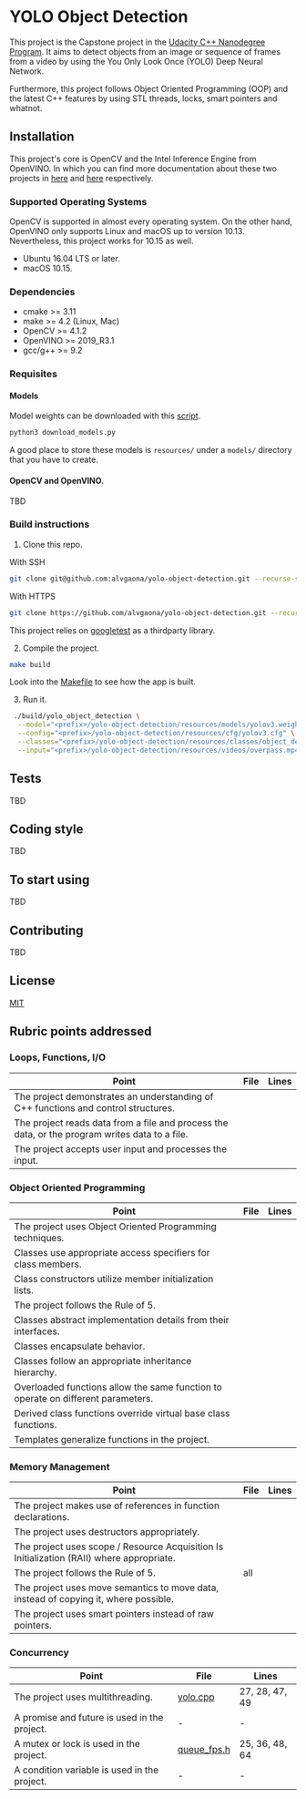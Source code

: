 # YOLO Object Detection

This project is the Capstone project in the [Udacity C++ Nanodegree Program](https://www.udacity.com/course/c-plus-plus-nanodegree--nd213).
It aims to detect objects from an image or sequence of frames from a video by using the You Only Look Once (YOLO) Deep Neural Network.

Furthermore, this project follows Object Oriented Programming (OOP) and the latest C++ features by using
STL threads, locks, smart pointers and whatnot.

## Installation

This project's core is OpenCV and the Intel Inference Engine from OpenVINO.
In which you can find more documentation about these two projects in [here](https://opencv.org/) and [here](https://software.intel.com/en-us/openvino-toolkit) respectively.

### Supported Operating Systems

OpenCV is supported in almost every operating system. On the other hand, OpenVINO only supports Linux and 
macOS up to version 10.13. Nevertheless, this project works for 10.15 as well.

- Ubuntu 16.04 LTS or later.
- macOS 10.15.

### Dependencies

- cmake >= 3.11
- make >= 4.2 (Linux, Mac)
- OpenCV >= 4.1.2
- OpenVINO >= 2019_R3.1
- gcc/g++ >= 9.2

### Requisites

#### Models

Model weights can be downloaded with this [script](https://github.com/opencv/opencv_extra/blob/master/testdata/dnn/download_models.py).

```bash
python3 download_models.py
```

A good place to store these models is `resources/` under a `models/` directory that you have to create.

#### OpenCV and OpenVINO.

TBD

### Build instructions

1. Clone this repo.

With SSH

```bash
git clone git@github.com:alvgaona/yolo-object-detection.git --recurse-submodules
```

With HTTPS

```bash
git clone https://github.com/alvgaona/yolo-object-detection.git --recurse-submodules
```

This project relies on [googletest](https://github.com/abseil/googletest.git) as a thirdparty library.

2. Compile the project.

```bash
make build
```

Look into the [Makefile](./Makefile) to see how the app is built.

3. Run it.

```bash
 ./build/yolo_object_detection \
  --model="<prefix>/yolo-object-detection/resources/models/yolov3.weights" \
  --config="<prefix>/yolo-object-detection/resources/cfg/yolov3.cfg" \
  --classes="<prefix>/yolo-object-detection/resources/classes/object_detection_classes_yolov3.txt" \
  --input="<prefix>/yolo-object-detection/resources/videos/overpass.mp4"
```

## Tests

TBD

## Coding style

TBD

## To start using

TBD

## Contributing

TBD

## License

[MIT](./LICENSE)

## Rubric points addressed

### Loops, Functions, I/O

| Point                                                                                          | File            | Lines          |
|------------------------------------------------------------------------------------------------|-----------------|----------------|
| The project demonstrates an understanding of C++ functions and control structures.             |                 |                |
| The project reads data from a file and process the data, or the program writes data to a file. |                 |                |
| The project accepts user input and processes the input.                                        |                 |                |

### Object Oriented Programming

| Point                                                                            | File            | Lines          |
|----------------------------------------------------------------------------------|-----------------|----------------|
| The project uses Object Oriented Programming techniques.                         |                 |                |
| Classes use appropriate access specifiers for class members.                     |                 |                |
| Class constructors utilize member initialization lists.                          |                 |                |
| The project follows the Rule of 5.                                               |                 |                |
| Classes abstract implementation details from their interfaces.                   |                 |                |
| Classes encapsulate behavior.                                                    |                 |                |
| Classes follow an appropriate inheritance hierarchy.                             |                 |                |
| Overloaded functions allow the same function to operate on different parameters. |                 |                |
| Derived class functions override virtual base class functions.                   |                 |                |
| Templates generalize functions in the project.                                   |                 |                |

### Memory Management

| Point                                                                                     | File            | Lines          |
|-------------------------------------------------------------------------------------------|-----------------|----------------|
| The project makes use of references in function declarations.                             |                 |                |
| The project uses destructors appropriately.                                               |                 |                |
| The project uses scope / Resource Acquisition Is Initialization (RAII) where appropriate. |                 |                |
| The project follows the Rule of 5.                                                        | all             |                |
| The project uses move semantics to move data, instead of copying it, where possible.      |                 |                |
| The project uses smart pointers instead of raw pointers.                                  |                 |                | 

### Concurrency

| Point                                        | File            | Lines          |
|----------------------------------------------|-----------------|----------------|
| The project uses multithreading.             | [yolo.cpp]      | 27, 28, 47, 49 |
| A promise and future is used in the project. | -               | -              |
| A mutex or lock is used in the project.      | [queue_fps.h]   | 25, 36, 48, 64 |
| A condition variable is used in the project. | -               | -              |   


[yolo.cpp]: ./src/yolo.cpp
[queue_fps.h]: ./include/queue_fps.h

